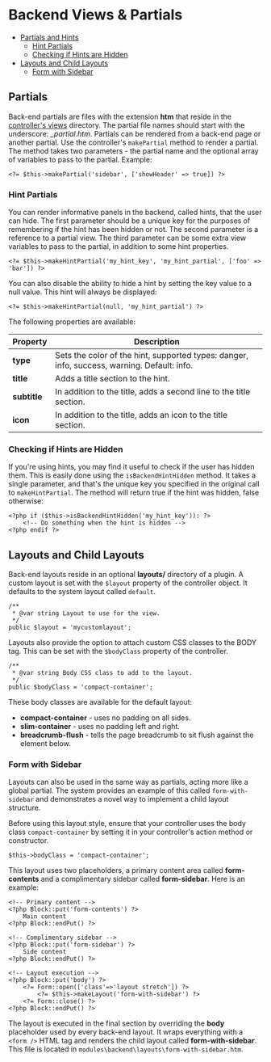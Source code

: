 # Backend Views & Partials

- [Partials and Hints](#partials)
    - [Hint Partials](#hints)
    - [Checking if Hints are Hidden](#checking-hints)
- [Layouts and Child Layouts](#layouts)
    - [Form with Sidebar](#layout-form-with-sidebar)

<a name="partials"></a>
## Partials

Back-end partials are files with the extension **htm** that reside in the [controller's views](#introduction) directory. The partial file names should start with the underscore: *_partial.htm*. Partials can be rendered from a back-end page or another partial. Use the controller's `makePartial` method to render a partial. The method takes two parameters - the partial name and the optional array of variables to pass to the partial. Example:

    <?= $this->makePartial('sidebar', ['showHeader' => true]) ?>

<a name="hints"></a>
### Hint Partials

You can render informative panels in the backend, called hints, that the user can hide. The first parameter should be a unique key for the purposes of remembering if the hint has been hidden or not. The second parameter is a reference to a partial view. The third parameter can be some extra view variables to pass to the partial, in addition to some hint properties.

    <?= $this->makeHintPartial('my_hint_key', 'my_hint_partial', ['foo' => 'bar']) ?>

You can also disable the ability to hide a hint by setting the key value to a null value. This hint will always be displayed:

    <?= $this->makeHintPartial(null, 'my_hint_partial') ?>

The following properties are available:

Property | Description
------------- | -------------
**type** | Sets the color of the hint, supported types: danger, info, success, warning. Default: info.
**title** | Adds a title section to the hint.
**subtitle** | In addition to the title, adds a second line to the title section.
**icon** | In addition to the title, adds an icon to the title section.

<a name="checking-hints"></a>
### Checking if Hints are Hidden

If you're using hints, you may find it useful to check if the user has hidden them. This is easily done using the `isBackendHintHidden` method. It takes a single parameter, and that's the unique key you specified in the original call to `makeHintPartial`. The method will return true if the hint was hidden, false otherwise:

    <?php if ($this->isBackendHintHidden('my_hint_key')): ?>
        <!-- Do something when the hint is hidden -->
    <?php endif ?>

<a name="layouts"></a>
## Layouts and Child Layouts

Back-end layouts reside in an optional **layouts/** directory of a plugin. A custom layout is set with the `$layout` property of the controller object. It defaults to the system layout called  `default`.

    /**
     * @var string Layout to use for the view.
     */
    public $layout = 'mycustomlayout';

Layouts also provide the option to attach custom CSS classes to the BODY tag. This can be set with the `$bodyClass` property of the controller.

    /**
     * @var string Body CSS class to add to the layout.
     */
    public $bodyClass = 'compact-container';

These body classes are available for the default layout:

- **compact-container** - uses no padding on all sides.
- **slim-container** - uses no padding left and right.
- **breadcrumb-flush** - tells the page breadcrumb to sit flush against the element below.

<a name="layout-form-with-sidebar"></a>
### Form with Sidebar

Layouts can also be used in the same way as partials, acting more like a global partial. The system provides an example of this called `form-with-sidebar` and demonstrates a novel way to implement a child layout structure.

Before using this layout style, ensure that your controller uses the body class `compact-container` by setting it in your controller's action method or constructor.

    $this->bodyClass = 'compact-container';

This layout uses two placeholders, a primary content area called **form-contents** and a complimentary sidebar called **form-sidebar**. Here is an example:

    <!-- Primary content -->
    <?php Block::put('form-contents') ?>
        Main content
    <?php Block::endPut() ?>

    <!-- Complimentary sidebar -->
    <?php Block::put('form-sidebar') ?>
        Side content
    <?php Block::endPut() ?>

    <!-- Layout execution -->
    <?php Block::put('body') ?>
        <?= Form::open(['class'=>'layout stretch']) ?>
            <?= $this->makeLayout('form-with-sidebar') ?>
        <?= Form::close() ?>
    <?php Block::endPut() ?>

The layout is executed in the final section by overriding the **body** placeholder used by every back-end layout. It wraps everything with a `<form />` HTML tag and renders the child layout called **form-with-sidebar**. This file is located in `modules\backend\layouts\form-with-sidebar.htm`.
